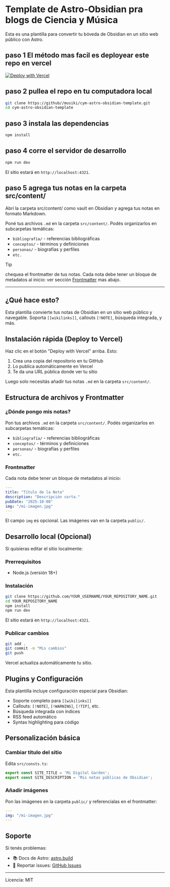 # Template de Astro-Obsidian pra blogs de Ciencia y Música 

Esta es una plantilla para convertir tu bóveda de Obsidian en un sitio web público con Astro. 



## paso 1 El método mas facil es deployear este repo en vercel


[![Deploy with Vercel](https://vercel.com/button)](https://vercel.com/new/clone?repository-url=https://github.com/YOUR_USERNAME/YOUR_REPOSITORY_NAME)

## paso 2 pullea el repo en tu computadora local 

```bash
git clone https://github//musiki/cym-astro-obsidian-template.git
cd cym-astro-obsidian-template
```

## paso 3 instala las dependencias

```bash
npm install
``` 

## paso 4 corre el servidor de desarrollo

```bash
npm run dev
``` 

El sitio estará en `http://localhost:4321`.

## paso 5 agrega tus notas en la carpeta src/content/   

Abrí la carpeta src/content/ como vault en Obsidian y agrega tus notas en formato Markdown.

Poné tus archivos `.md` en la carpeta `src/content/`. Podés organizarlos en subcarpetas temáticas:
- `bibliografía/` - referencias bibliográficas
- `conceptos/` - términos y definiciones
- `personas/` - biografías y perfiles
- `etc.`    

> [!TIP] 
chequea el frontmatter de tus notas. Cada nota debe tener un bloque de metadatos al inicio: ver sección [Frontmatter](#Frontmatter) mas abajo.

---

## ¿Qué hace esto?

Esta plantilla convierte tus notas de Obsidian en un sitio web público y navegable. Soporta `[[wikilinks]]`, callouts `[!NOTE]`, búsqueda integrada, y más.

## Instalación rápida (Deploy to Vercel)

Haz clic en el botón "Deploy with Vercel" arriba. Esto:
1. Crea una copia del repositorio en tu GitHub
2. Lo publica automáticamente en Vercel
3. Te da una URL pública donde ver tu sitio

Luego solo necesitás añadir tus notas `.md` en la carpeta `src/content/`.

## Estructura de archivos y Frontmatter

### ¿Dónde pongo mis notas?

Pon tus archivos `.md` en la carpeta `src/content/`. Podés organizarlos en subcarpetas temáticas:
- `bibliografía/` - referencias bibliográficas
- `conceptos/` - términos y definiciones
- `personas/` - biografías y perfiles
- `etc.`

### Frontmatter

Cada nota debe tener un bloque de metadatos al inicio:

```yaml
---
title: "Título de la Nota"
description: "Descripción corta."
pubDate: "2025-10-08"
img: "/mi-imagen.jpg"
---
```

El campo `img` es opcional. Las imágenes van en la carpeta `public/`.

## Desarrollo local (Opcional)

Si quisieras editar el sitio localmente:

### Prerrequisitos

- Node.js (versión 18+)

### Instalación

```bash
git clone https://github.com/YOUR_USERNAME/YOUR_REPOSITORY_NAME.git
cd YOUR_REPOSITORY_NAME
npm install
npm run dev
```

El sitio estará en `http://localhost:4321`.

### Publicar cambios

```bash
git add .
git commit -m "Mis cambios"
git push
```

Vercel actualiza automáticamente tu sitio.

## Plugins y Configuración

Esta plantilla incluye configuración especial para Obsidian:

- Soporte completo para `[[wikilinks]]`
- Callouts: `[!NOTE]`, `[!WARNING]`, `[!TIP]`, etc.
- Búsqueda integrada con índices
- RSS feed automático
- Syntax highlighting para código

## Personalización básica

### Cambiar título del sitio

Edita `src/consts.ts`:

```typescript
export const SITE_TITLE = 'Mi Digital Garden';
export const SITE_DESCRIPTION = 'Mis notas públicas de Obsidian';
```

### Añadir imágenes

Pon las imágenes en la carpeta `public/` y referencialas en el frontmatter:

```yaml
---
img: "/mi-imagen.jpg"
---
```

## Soporte

Si tenés problemas:
- 📚 Docs de Astro: [astro.build](https://astro.build)
- 💬 Reportar issues: [GitHub Issues](https://github.com/YOUR_USERNAME/YOUR_REPOSITORY_NAME/issues)

---

Licencia: MIT
